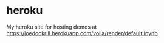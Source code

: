 # heroku
My heroku site for hosting demos at https://joedockrill.herokuapp.com/voila/render/default.ipynb
